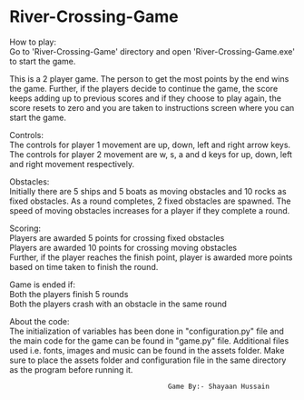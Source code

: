 # River-Crossing-Game

How to play:<br/>
Go to 'River-Crossing-Game' directory and open 'River-Crossing-Game.exe' to start the game.

This is a 2 player game. The person to get the most points by the end wins the game. Further, if the players decide to continue the game, the score keeps adding up to previous scores and if they choose to play again, the score resets to zero and you are taken to instructions screen where you can start the game.

Controls:<br/>
The controls for player 1 movement are up, down, left and right arrow keys. The controls for player 2 movement are w, s, a and d keys for up, down, left and right movement respectively.

Obstacles:<br/> Initially there are 5 ships and 5 boats as moving obstacles and 10 rocks as fixed obstacles. As a round completes, 2 fixed obstacles are spawned. The speed of moving obstacles increases for a player if they complete a round.

Scoring:<br/>
Players are awarded 5 points for crossing fixed obstacles<br/>
Players are awarded 10 points for crossing moving obstacles<br/>
Further, if the player reaches the finish point, player is awarded more points based on time taken to finish the round.

Game is ended if:<br/>
Both the players finish 5 rounds<br/>
Both the players crash with an obstacle in the same round


About the code:<br/>
The initialization of variables has been done in "configuration.py" file
and the main code for the game can be found in "game.py" file.
Additional files used i.e. fonts, images and music can be found in
the assets folder. Make sure to place the assets folder and configuration
file in the same directory as the program before running it.

						                   Game By:- Shayaan Hussain
